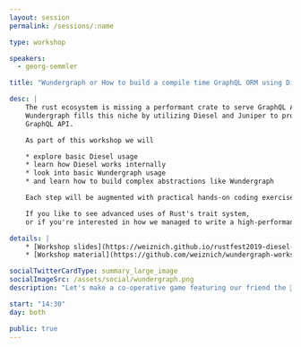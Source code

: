 ```yaml
---
layout: session
permalink: /sessions/:name

type: workshop

speakers:
  - georg-semmler

title: "Wundergraph or How to build a compile time GraphQL ORM using Diesel"

desc: |
    The rust ecosystem is missing a performant crate to serve GraphQL APIs generated from existing database schemes.
    Wundergraph fills this niche by utilizing Diesel and Juniper to provide a performant way to serve a database schema as a
    GraphQL API.

    As part of this workshop we will

    * explore basic Diesel usage
    * learn how Diesel works internally
    * look into basic Wundergraph usage
    * and learn how to build complex abstractions like Wundergraph

    Each step will be augmented with practical hands-on coding exercises.

    If you like to see advanced uses of Rust's trait system,
    or if you're interested in how we managed to write a high-performance GraphQL server library, this workshop is for you.

details: |
    * [Workshop slides](https://weiznich.github.io/rustfest2019-diesel-workshop/#/wundergraph-or-how-to-build-a-compile-time-graphql-orm-using-diesel)
    * [Workshop material](https://github.com/weiznich/wundergraph-workshop)

socialTwitterCardType: summary_large_image
socialImageSrc: /assets/social/wundergraph.png
description: "Let's make a co-operative game featuring our friend the 🦀 collecting treats at the beach, using Rust and ggez!"

start: "14:30"
day: both

public: true
---
```

